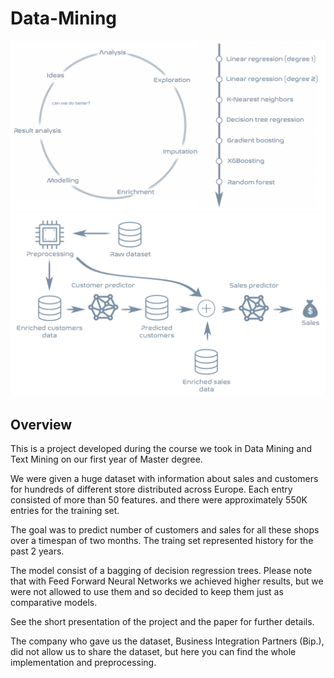# Data-Mining

![Model evolution](/model.png?raw=true)
![Model structure](/model2.png?raw=true)

## Overview
This is a project developed during the course we took in Data Mining and Text Mining on our first year of Master degree.

We were given a huge dataset with information about sales and customers for hundreds of different store distributed across Europe. Each entry consisted of more than 50 features. and there were approximately 550K entries for the training set.

The goal was to predict number of customers and sales for all these shops over a timespan of two months.
The traing set represented history for the past 2 years.

The model consist of a bagging of decision regression trees.
Please note that with Feed Forward Neural Networks we achieved higher results, but we were not allowed to use them and so decided to keep them just as comparative models.

See the short presentation of the project and the paper for further details.

The company who gave us the dataset, Business Integration Partners (Bip.), did not allow us to share the dataset, but here you can find the whole implementation and preprocessing.

